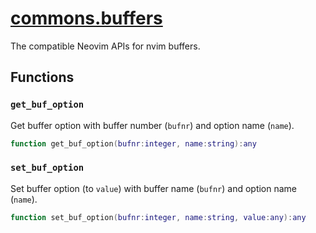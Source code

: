 <!-- markdownlint-disable MD001 MD013 MD034 MD033 MD051 -->

# [commons.buffers](https://github.com/linrongbin16/commons.nvim/blob/main/lua/commons/buffers.lua)

The compatible Neovim APIs for nvim buffers.

## Functions

### `get_buf_option`

Get buffer option with buffer number (`bufnr`) and option name (`name`).

```lua
function get_buf_option(bufnr:integer, name:string):any
```

### `set_buf_option`

Set buffer option (to `value`) with buffer name (`bufnr`) and option name (`name`).

```lua
function set_buf_option(bufnr:integer, name:string, value:any):any
```
